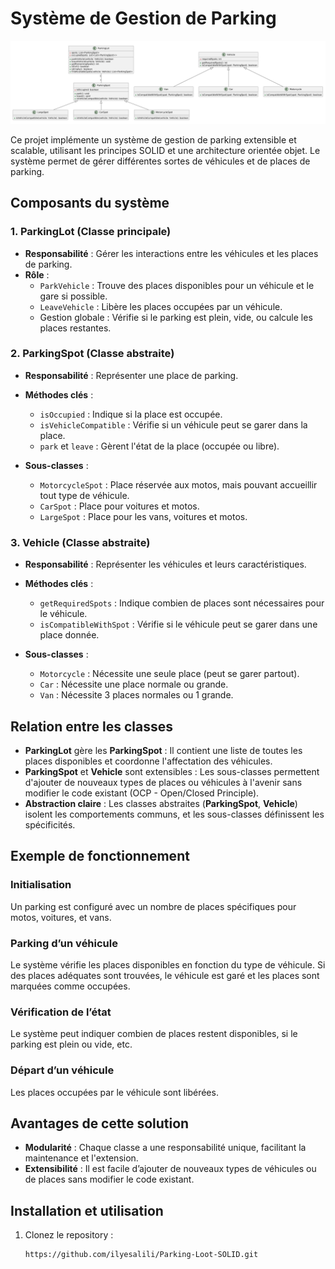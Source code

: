 # Système de Gestion de Parking
![Class Diagram](https://github.com/ilyesalili/Parking-Loot-SOLID/blob/main/Diagram%20class.png?raw=true)

Ce projet implémente un système de gestion de parking extensible et scalable, utilisant les principes SOLID et une architecture orientée objet. Le système permet de gérer différentes sortes de véhicules et de places de parking.

## Composants du système

### 1. **ParkingLot (Classe principale)**

- **Responsabilité** : Gérer les interactions entre les véhicules et les places de parking.
- **Rôle** :
  - `ParkVehicle` : Trouve des places disponibles pour un véhicule et le gare si possible.
  - `LeaveVehicle` : Libère les places occupées par un véhicule.
  - Gestion globale : Vérifie si le parking est plein, vide, ou calcule les places restantes.

### 2. **ParkingSpot (Classe abstraite)**

- **Responsabilité** : Représenter une place de parking.
- **Méthodes clés** :
  - `isOccupied` : Indique si la place est occupée.
  - `isVehicleCompatible` : Vérifie si un véhicule peut se garer dans la place.
  - `park` et `leave` : Gèrent l'état de la place (occupée ou libre).
  
- **Sous-classes** :
  - `MotorcycleSpot` : Place réservée aux motos, mais pouvant accueillir tout type de véhicule.
  - `CarSpot` : Place pour voitures et motos.
  - `LargeSpot` : Place pour les vans, voitures et motos.

### 3. **Vehicle (Classe abstraite)**

- **Responsabilité** : Représenter les véhicules et leurs caractéristiques.
- **Méthodes clés** :
  - `getRequiredSpots` : Indique combien de places sont nécessaires pour le véhicule.
  - `isCompatibleWithSpot` : Vérifie si le véhicule peut se garer dans une place donnée.

- **Sous-classes** :
  - `Motorcycle` : Nécessite une seule place (peut se garer partout).
  - `Car` : Nécessite une place normale ou grande.
  - `Van` : Nécessite 3 places normales ou 1 grande.

## Relation entre les classes

- **ParkingLot** gère les **ParkingSpot** : Il contient une liste de toutes les places disponibles et coordonne l'affectation des véhicules.
- **ParkingSpot** et **Vehicle** sont extensibles : Les sous-classes permettent d'ajouter de nouveaux types de places ou véhicules à l'avenir sans modifier le code existant (OCP - Open/Closed Principle).
- **Abstraction claire** : Les classes abstraites (**ParkingSpot**, **Vehicle**) isolent les comportements communs, et les sous-classes définissent les spécificités.

## Exemple de fonctionnement

### Initialisation

Un parking est configuré avec un nombre de places spécifiques pour motos, voitures, et vans.

### Parking d’un véhicule

Le système vérifie les places disponibles en fonction du type de véhicule. Si des places adéquates sont trouvées, le véhicule est garé et les places sont marquées comme occupées.

### Vérification de l’état

Le système peut indiquer combien de places restent disponibles, si le parking est plein ou vide, etc.

### Départ d’un véhicule

Les places occupées par le véhicule sont libérées.

## Avantages de cette solution

- **Modularité** : Chaque classe a une responsabilité unique, facilitant la maintenance et l'extension.
- **Extensibilité** : Il est facile d’ajouter de nouveaux types de véhicules ou de places sans modifier le code existant.

## Installation et utilisation

1. Clonez le repository :
   ```bash
   https://github.com/ilyesalili/Parking-Loot-SOLID.git
   
